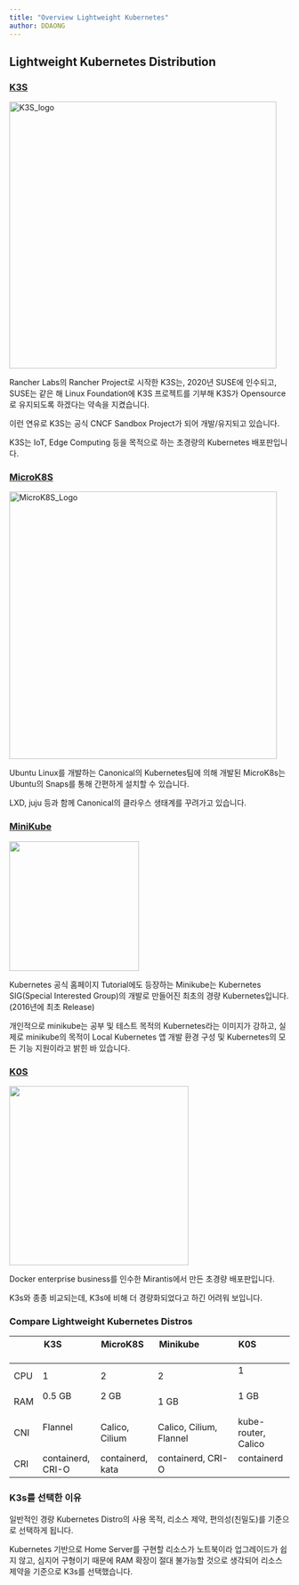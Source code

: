 ```yaml
---
title: "Overview Lightweight Kubernetes"
author: DDAONG
---
```


## Lightweight Kubernetes Distribution

### [K3S](https://k3s.io/)

<img title="" src="https://cncf-branding.netlify.app/img/projects/k3s/horizontal/color/k3s-horizontal-color.png" alt="K3S_logo" width="480">

Rancher Labs의 Rancher Project로 시작한 K3S는, 2020년 SUSE에 인수되고, SUSE는 같은 해 Linux Foundation에 K3S 프로젝트를 기부해 K3S가 Opensource로 유지되도록 하겠다는 약속을 지켰습니다.

이런 연유로 K3S는 공식 CNCF Sandbox Project가 되어 개발/유지되고 있습니다.

K3S는 IoT, Edge Computing 등을 목적으로 하는 초경량의 Kubernetes 배포판입니다.

### [MicroK8S](https://microk8s.io/)

<img title="" src="https://image.chitra.live/api/v1/wps/9c5ec3e/a66e0099-aacd-443d-8918-9ca4a7ec7442/1/microk8s-580x358.png" alt="MicroK8S_Logo" width="481" data-align="inline">

Ubuntu Linux를 개발하는 Canonical의 Kubernetes팀에 의해 개발된 MicroK8s는 Ubuntu의 Snaps를 통해 간편하게 설치할 수 있습니다.

LXD, juju 등과 함께 Canonical의 클라우스 생태계를 꾸려가고 있습니다.

### [MiniKube](https://minikube.sigs.k8s.io/)

<img title="" src="https://github.com/kubernetes/minikube/raw/master/images/logo/logo.png" alt="" width="233" data-align="inline">

Kubernetes 공식 홈페이지 Tutorial에도 등장하는 Minikube는 Kubernetes SIG(Special Interested Group)의 개발로 만들어진 최초의 경량 Kubernetes입니다. (2016년에 최초 Release)

개인적으로 minikube는 공부 및 테스트 목적의 Kubernetes라는 이미지가 강하고, 실제로 minikube의 목적이 Local Kubernetes 앱 개발 환경 구성 및 Kubernetes의 모든 기능 지원이라고 밝힌 바 있습니다.


### [K0S](https://k0sproject.io/)

<img src="https://docs.k0sproject.io/v1.23.3+k0s.0/img/k0s-logo-full-color-light.svg" title="" alt="" width="322">

Docker enterprise business를 인수한 Mirantis에서 만든 초경량 배포판입니다.

K3s와 종종 비교되는데, K3s에 비해 더 경량화되었다고 하긴 어려워 보입니다.


### Compare Lightweight Kubernetes Distros

|      | K3S               | MicroK8S         | Minikube                | K0S                 |
| --- | ----------------- | ---------------- | ----------------------- | ------------------- |
| CPU | 1                 | 2                | 2                       | 1                   |
| RAM | 0.5 GB            | 2 GB             | 1 GB                    | 1 GB                |
| CNI | Flannel           | Calico, Cilium   | Calico, Cilium, Flannel | kube-router, Calico |
| CRI | containerd, CRI-O | containerd, kata | containerd, CRI-O       | containerd          |



### K3s를 선택한 이유

일반적인 경량 Kubernetes Distro의 사용 목적, 리소스 제약, 편의성(친밀도)를 기준으로 선택하게 됩니다.

Kubernetes 기반으로 Home Server를 구현할 리소스가 노트북이라 업그레이드가 쉽지 않고, 심지어 구형이기 때문에 RAM 확장이 절대 불가능할 것으로 생각되어 리소스 제약을 기준으로 K3s를 선택했습니다.

